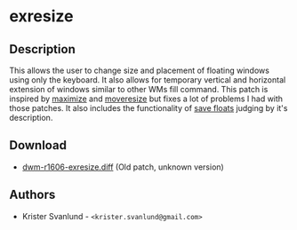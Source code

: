 exresize
========

Description
-----------

This allows the user to change size and placement of floating windows using only
the keyboard. It also allows for temporary vertical and horizontal extension of
windows similar to other WMs fill command. This patch is inspired by
[maximize](//dwm.suckless.org/patches/maximize) and
[moveresize](//dwm.suckless.org/patches/moveresize) but fixes a lot of
problems I had with those patches. It also includes the functionality of
[save floats](//dwm.suckless.org/patches/save_floats) judging by it's
description.

Download
--------
 
<!-- This patch used to say (20121117), but it doesn't build against commits
     from that date.  Author emailed.  -->
 * [dwm-r1606-exresize.diff](dwm-r1606-exresize.diff) (Old patch, unknown version)

Authors
-------

 * Krister Svanlund - `<krister.svanlund@gmail.com>`
